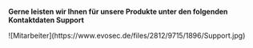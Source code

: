 <strong>Gerne leisten wir Ihnen für unsere Produkte unter den folgenden Kontaktdaten Support</strong>
<div class="row">
<div class="col-md-2">
![Mitarbeiter](https://www.evosec.de/files/2812/9715/1896/Support.jpg)
</div>